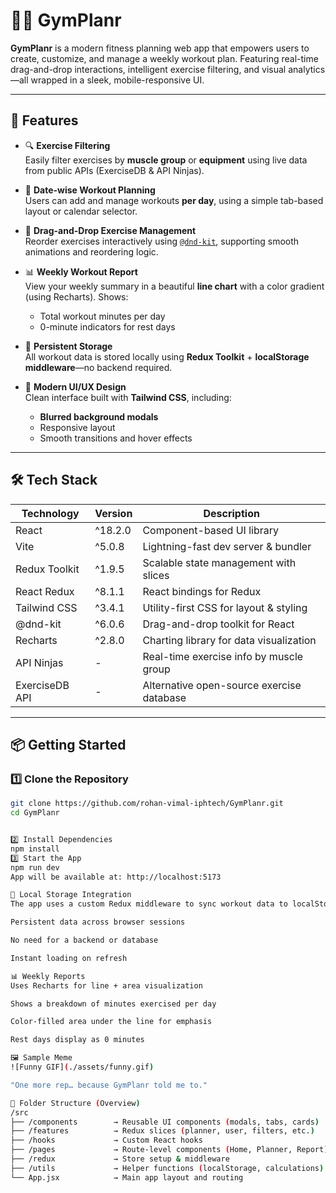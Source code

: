 # 🏋️‍♂️ GymPlanr

**GymPlanr** is a modern fitness planning web app that empowers users to create, customize, and manage a weekly workout plan. Featuring real-time drag-and-drop interactions, intelligent exercise filtering, and visual analytics—all wrapped in a sleek, mobile-responsive UI.

---

## 🌟 Features

- 🔍 **Exercise Filtering**  
  Easily filter exercises by **muscle group** or **equipment** using live data from public APIs (ExerciseDB & API Ninjas).

- 📅 **Date-wise Workout Planning**  
  Users can add and manage workouts **per day**, using a simple tab-based layout or calendar selector.

- 🧲 **Drag-and-Drop Exercise Management**  
  Reorder exercises interactively using [`@dnd-kit`](https://dndkit.com/), supporting smooth animations and reordering logic.

- 📊 **Weekly Workout Report**  
  View your weekly summary in a beautiful **line chart** with a color gradient (using Recharts). Shows:
  - Total workout minutes per day
  - 0-minute indicators for rest days

- 💾 **Persistent Storage**  
  All workout data is stored locally using **Redux Toolkit** + **localStorage middleware**—no backend required.

- 🎨 **Modern UI/UX Design**  
  Clean interface built with **Tailwind CSS**, including:
  - **Blurred background modals**
  - Responsive layout
  - Smooth transitions and hover effects

---

## 🛠️ Tech Stack

| Technology       | Version        | Description                              |
|------------------|----------------|------------------------------------------|
| React            | ^18.2.0        | Component-based UI library               |
| Vite             | ^5.0.8         | Lightning-fast dev server & bundler      |
| Redux Toolkit    | ^1.9.5         | Scalable state management with slices    |
| React Redux      | ^8.1.1         | React bindings for Redux                 |
| Tailwind CSS     | ^3.4.1         | Utility-first CSS for layout & styling   |
| @dnd-kit         | ^6.0.6         | Drag-and-drop toolkit for React          |
| Recharts         | ^2.8.0         | Charting library for data visualization  |
| API Ninjas       | -              | Real-time exercise info by muscle group  |
| ExerciseDB API   | -              | Alternative open-source exercise database|

---

## 📦 Getting Started

### 1️⃣ Clone the Repository

```bash
git clone https://github.com/rohan-vimal-iphtech/GymPlanr.git
cd GymPlanr


2️⃣ Install Dependencies
npm install
3️⃣ Start the App
npm run dev
App will be available at: http://localhost:5173

💾 Local Storage Integration
The app uses a custom Redux middleware to sync workout data to localStorage, ensuring:

Persistent data across browser sessions

No need for a backend or database

Instant loading on refresh

📊 Weekly Reports
Uses Recharts for line + area visualization

Shows a breakdown of minutes exercised per day

Color-filled area under the line for emphasis

Rest days display as 0 minutes

🖼️ Sample Meme
![Funny GIF](./assets/funny.gif)

"One more rep… because GymPlanr told me to."

📁 Folder Structure (Overview)
/src
├── /components        → Reusable UI components (modals, tabs, cards)
├── /features          → Redux slices (planner, user, filters, etc.)
├── /hooks             → Custom React hooks
├── /pages             → Route-level components (Home, Planner, Report)
├── /redux             → Store setup & middleware
├── /utils             → Helper functions (localStorage, calculations)
└── App.jsx            → Main app layout and routing
